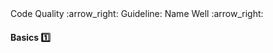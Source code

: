 <link rel="stylesheet" href="{{baseUrl}}/css/textbook.css">

<div class="website-content">

<div id="path">Code Quality :arrow_right: Guideline: Name Well :arrow_right:</div>

<div id="title">

#### Basics :one:

</div>

<div id="body">

<panel header="**Use Nouns for Things and Verbs for Actions**"
    type="seamless" alt="indentation">
  <include src="../../practices/nounsAndVerbsAsNames/index.md#main" />
</panel>

<panel header="**Use Standard Words**"
    type="seamless" alt="indentation">
  <include src="../../practices/useStandardWords/index.md#main" />
</panel>

</div>

</div>
